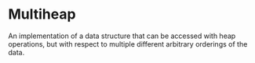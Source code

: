 # Multiheap
An implementation of a data structure that can be accessed with heap operations, but with respect to multiple different arbitrary orderings of the data.
